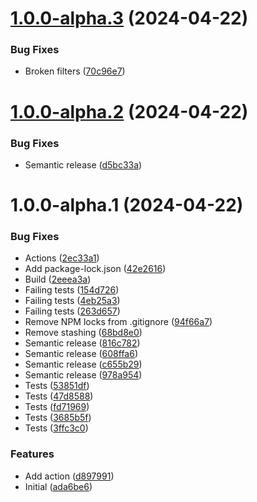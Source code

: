 # [1.0.0-alpha.3](https://github.com/tenantcloud/template-sync/compare/v1.0.0-alpha.2...v1.0.0-alpha.3) (2024-04-22)


### Bug Fixes

* Broken filters ([70c96e7](https://github.com/tenantcloud/template-sync/commit/70c96e7fabb2073faa9eb1d5dc2644b7694b1d09))

# [1.0.0-alpha.2](https://github.com/tenantcloud/template-sync/compare/v1.0.0-alpha.1...v1.0.0-alpha.2) (2024-04-22)


### Bug Fixes

* Semantic release ([d5bc33a](https://github.com/tenantcloud/template-sync/commit/d5bc33a85638f43696353caa673a3d949cb9a610))

# 1.0.0-alpha.1 (2024-04-22)


### Bug Fixes

* Actions ([2ec33a1](https://github.com/tenantcloud/template-sync/commit/2ec33a1721affd45be6d96c0dd38b36b5bfb127e))
* Add package-lock.json ([42e2616](https://github.com/tenantcloud/template-sync/commit/42e26160f5f6026b292b7d8d6418066e1a3a8070))
* Build ([2eeea3a](https://github.com/tenantcloud/template-sync/commit/2eeea3a9455337d6f1177e359c6032c279572dd5))
* Failing tests ([154d726](https://github.com/tenantcloud/template-sync/commit/154d7262007642b55eb7739912d37c95de6fb1d1))
* Failing tests ([4eb25a3](https://github.com/tenantcloud/template-sync/commit/4eb25a37a55c1336955ff31e2d6a51242b01c776))
* Failing tests ([263d657](https://github.com/tenantcloud/template-sync/commit/263d657893ea8aa3023695c9ee30cf1c3d2db010))
* Remove NPM locks from .gitignore ([94f66a7](https://github.com/tenantcloud/template-sync/commit/94f66a71ee86bb04d1a795a2337420e000096e26))
* Remove stashing ([68bd8e0](https://github.com/tenantcloud/template-sync/commit/68bd8e06983f48c16b37d210df90fe968ef59517))
* Semantic release ([816c782](https://github.com/tenantcloud/template-sync/commit/816c782f6db2b7af0cc016a7d894b6bdd8cc82f7))
* Semantic release ([608ffa6](https://github.com/tenantcloud/template-sync/commit/608ffa62e40cbc7d45ca6486333a770b054bea59))
* Semantic release ([c655b29](https://github.com/tenantcloud/template-sync/commit/c655b29d6c637514f8585a263aeefeca718c4a42))
* Semantic release ([978a954](https://github.com/tenantcloud/template-sync/commit/978a9543d019cde8dc274b78d53cdb495dd9f56e))
* Tests ([53851df](https://github.com/tenantcloud/template-sync/commit/53851df852fc1f283a9ec355256cedd854307f95))
* Tests ([47d8588](https://github.com/tenantcloud/template-sync/commit/47d85881cf80359f5e9e1296653ad372cc2181d1))
* Tests ([fd71969](https://github.com/tenantcloud/template-sync/commit/fd719693704225b3bd0fbf3a98192ecd6c3c96a9))
* Tests ([3685b5f](https://github.com/tenantcloud/template-sync/commit/3685b5f06be418e7dea5426f5e16d37b346442d0))
* Tests ([3ffc3c0](https://github.com/tenantcloud/template-sync/commit/3ffc3c04f680a711d07453e667b6a3c23ca52068))


### Features

* Add action ([d897991](https://github.com/tenantcloud/template-sync/commit/d8979918e97dbdc672fd07f27af31d5a2f0949eb))
* Initial ([ada6be6](https://github.com/tenantcloud/template-sync/commit/ada6be69086d00151bc94916746335e30e669381))
